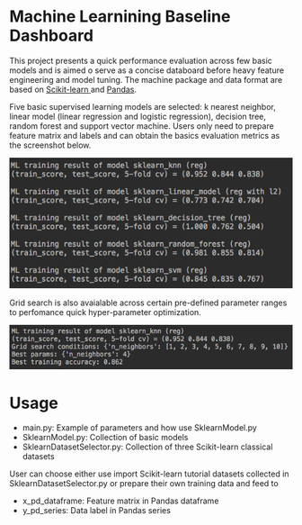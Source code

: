 # Machine Learnining Baseline Dashboard
This project presents a quick performance evaluation across few basic models and is aimed o  serve as a concise databoard before heavy feature engineering and model tuning. The machine package and data format are based on [Scikit-learn ](http://scikit-learn.org/stable/)and [Pandas](https://pandas.pydata.org/). 

Five basic supervised learning models are selected: k nearest neighbor, linear model (linear regression and logistic regression), decision tree, random forest and support vector machine. Users only need to prepare feature matrix and labels and can obtain the basics evaluation metrics as the screenshot below.

![screenshot](./misc/screenshot.png)

Grid search is also avaialable across certain pre-defined parameter ranges to perfomance quick hyper-parameter optimization. 

![screenshot_gs](./misc/screenshot_gs.png)

# Usage

* main.py: Example of parameters and how use SklearnModel.py
* SklearnModel.py: Collection of basic models
* SklearnDatasetSelector.py: Collection of three Scikit-learn classical datasets 

User can choose either use import Scikit-learn tutorial datasets collected in SklearnDatasetSelector.py or prepare their own training data and feed to

- x_pd_dataframe: Feature matrix in Pandas dataframe
- y_pd_series: Data label in Pandas series